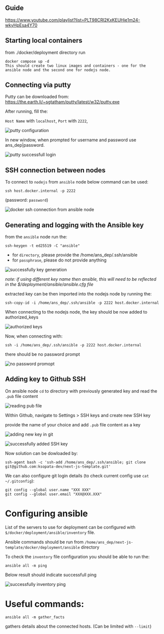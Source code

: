 ## Guide

https://www.youtube.com/playlist?list=PLT98CRl2KxKEUHie1m24-wkyHpEsa4Y70

## Starting local containers

from ./docker/deployment directory run

```
docker compose up -d
This should create two linux images and containers - one for the ansible node and the second one for nodejs node.
```

## Connecting via putty

Putty can be downloaded from: https://the.earth.li/~sgtatham/putty/latest/w32/putty.exe

After running, fill the:

`Host Name` with `localhost`,
`Port` with `2222`,

![putty configuration](image.png)

In new window, when prompted for username and password use ans_dep|password.

![putty successfull login](image-1.png)

## SSH connection between nodes

To connect to `nodejs` from `ansible` node below command can be used:

```
ssh host.docker.internal -p 2222
```

(password: `password`)

![docker ssh connection from ansible node](image-2.png)

## Generating and logging with the Ansible key

from the `ansible` node run the:

```
ssh-keygen -t ed25519 -C "ansible"
```

- for `directory`, please provide the /home/ans_dep/.ssh/ansible
- for `passphrase`, please do not provide anything

![successfully key generation](image-3.png)

_note: if using different key name then ansible, this will need to be reflected in the $/deployment/ansible/ansible.cfg file_

extracted key can be then imported into the nodejs node by running the:

```
ssh-copy-id -i /home/ans_dep/.ssh/ansible -p 2222 host.docker.internal
```

When connecting to the nodejs node, the key should be now added to authorized_keys

![authorized keys](image-4.png)

Now, when connecting with:

```
ssh -i /home/ans_dep/.ssh/ansible -p 2222 host.docker.internal
```

there should be no password prompt

![no password promopt](image-5.png)

## Adding key to Github SSH

On ansible node `cd` to directory with previously generated key and read the `.pub` file content

![reading pub file](image-6.png)

Within Github, navigate to Settings > SSH keys and create new SSH key

provide the name of your choice and add `.pub` file content as a key

![adding new key in git](image-7.png)

![successfully added SSH key](image-8.png)

Now solution can be dowloaded by:

```
ssh-agent bash -c 'ssh-add /home/ans_dep/.ssh/ansible; git clone git@github.com:ksopata-dev/next-js-template.git'
```

We can also configure git login details (to check current config use `cat ~/.gitconfig`):

```
git config --global user.name "XXX XXX"
git config --global user.email "XXX@XXX.XXX"
```

# Configuring ansible

List of the servers to use for deployment can be configured with `$/docker/deployment/ansible/inventory` file.

Ansible commands should be run from `/home/ans_dep/next-js-template/docker/deployment/ansible` directory

To check the `inventory` file configuration you should be able to run the:

```
ansible all -m ping
```

Below result should indicate successfull ping

![successfully inventory ping](image-10.png)

# Useful commands:

```
ansible all -m gather_facts
```

gathers details about the connected hosts. (Can be limited with `--limit`)

```

```
